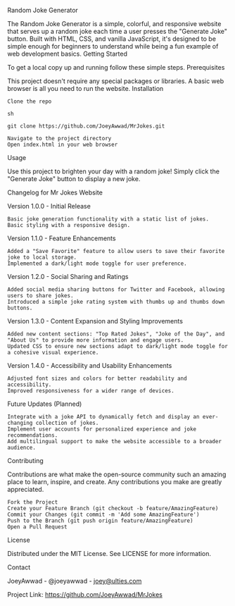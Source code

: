 Random Joke Generator

The Random Joke Generator is a simple, colorful, and responsive website that serves up a random joke each time a user presses the "Generate Joke" button. Built with HTML, CSS, and vanilla JavaScript, it's designed to be simple enough for beginners to understand while being a fun example of web development basics.
Getting Started

To get a local copy up and running follow these simple steps.
Prerequisites

This project doesn't require any special packages or libraries. A basic web browser is all you need to run the website.
Installation

    Clone the repo

    sh

    git clone https://github.com/JoeyAwwad/MrJokes.git

    Navigate to the project directory
    Open index.html in your web browser

Usage

Use this project to brighten your day with a random joke! Simply click the "Generate Joke" button to display a new joke.

Changelog for Mr Jokes Website

Version 1.0.0 - Initial Release

    Basic joke generation functionality with a static list of jokes.
    Basic styling with a responsive design.

Version 1.1.0 - Feature Enhancements

    Added a "Save Favorite" feature to allow users to save their favorite joke to local storage.
    Implemented a dark/light mode toggle for user preference.

Version 1.2.0 - Social Sharing and Ratings

    Added social media sharing buttons for Twitter and Facebook, allowing users to share jokes.
    Introduced a simple joke rating system with thumbs up and thumbs down buttons.

Version 1.3.0 - Content Expansion and Styling Improvements

    Added new content sections: "Top Rated Jokes", "Joke of the Day", and "About Us" to provide more information and engage users.
    Updated CSS to ensure new sections adapt to dark/light mode toggle for a cohesive visual experience.

Version 1.4.0 - Accessibility and Usability Enhancements

    Adjusted font sizes and colors for better readability and accessibility.
    Improved responsiveness for a wider range of devices.

Future Updates (Planned)

    Integrate with a joke API to dynamically fetch and display an ever-changing collection of jokes.
    Implement user accounts for personalized experience and joke recommendations.
    Add multilingual support to make the website accessible to a broader audience.

Contributing

Contributions are what make the open-source community such an amazing place to learn, inspire, and create. Any contributions you make are greatly appreciated.

    Fork the Project
    Create your Feature Branch (git checkout -b feature/AmazingFeature)
    Commit your Changes (git commit -m 'Add some AmazingFeature')
    Push to the Branch (git push origin feature/AmazingFeature)
    Open a Pull Request

License

Distributed under the MIT License. See LICENSE for more information.

Contact

JoeyAwwad - @joeyawwad - joey@ulties.com

Project Link:  https://github.com/JoeyAwwad/MrJokes
